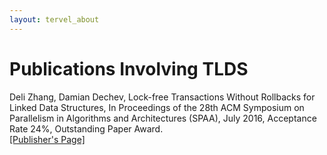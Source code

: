 ```yaml
---
layout: tervel_about
---
```


# Publications Involving TLDS

Deli Zhang, Damian Dechev, Lock-free Transactions Without Rollbacks for Linked Data Structures, In Proceedings of the 28th ACM Symposium on Parallelism in Algorithms and Architectures (SPAA), July 2016, Acceptance Rate 24%, Outstanding Paper Award.<br/><a href="http://dx.doi.org/10.1145/2935764.2935780">[Publisher's Page]</a>
